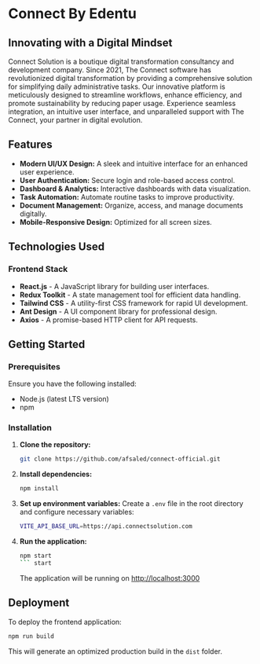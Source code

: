 # Connect By Edentu

## Innovating with a Digital Mindset

Connect Solution is a boutique digital transformation consultancy and development company. Since 2021, The Connect software has revolutionized digital transformation by providing a comprehensive solution for simplifying daily administrative tasks. Our innovative platform is meticulously designed to streamline workflows, enhance efficiency, and promote sustainability by reducing paper usage. Experience seamless integration, an intuitive user interface, and unparalleled support with The Connect, your partner in digital evolution.

## Features

- **Modern UI/UX Design:** A sleek and intuitive interface for an enhanced user experience.
- **User Authentication:** Secure login and role-based access control.
- **Dashboard & Analytics:** Interactive dashboards with data visualization.
- **Task Automation:** Automate routine tasks to improve productivity.
- **Document Management:** Organize, access, and manage documents digitally.
- **Mobile-Responsive Design:** Optimized for all screen sizes.

## Technologies Used

### Frontend Stack

- **React.js** - A JavaScript library for building user interfaces.
- **Redux Toolkit** - A state management tool for efficient data handling.
- **Tailwind CSS** - A utility-first CSS framework for rapid UI development.
- **Ant Design** - A UI component library for professional design.
- **Axios** - A promise-based HTTP client for API requests.

## Getting Started

### Prerequisites
Ensure you have the following installed:
- Node.js (latest LTS version)
- npm

### Installation

1. **Clone the repository:**
   ```bash
   git clone https://github.com/afsaled/connect-official.git
   ```

2. **Install dependencies:**
   ```bash
   npm install
   ```

3. **Set up environment variables:**
   Create a `.env` file in the root directory and configure necessary variables:
   ```bash
   VITE_API_BASE_URL=https://api.connectsolution.com
   ```

5. **Run the application:**
   ```bash
   npm start
   ``` start
   ```

   The application will be running on [http://localhost:3000](http://localhost:3000)

## Deployment

To deploy the frontend application:
```bash
npm run build
```
This will generate an optimized production build in the `dist` folder.
